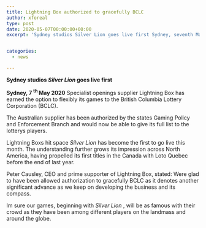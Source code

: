 ```yaml
---
title: Lightning Box authorized to gracefully BCLC
author: xforeal 
type: post
date: 2020-05-07T00:00:00+00:00
excerpt: 'Sydney studios Silver Lion goes live first Sydney, seventh May 2020 Specialist spaces supplier Lightning Box has earned the option to gracefully its games to the British Columbia Lottery Corporation (BCLC) '


categories:
  - news

---
```

**Sydney studios _Silver Lion_ goes live first** 

**Sydney, 7 <sup>th </sup> May 2020** Specialist openings supplier Lightning Box has earned the option to flexibly its games to the British Columbia Lottery Corporation (BCLC). 

The Australian supplier has been authorized by the states Gaming Policy and Enforcement Branch and would now be able to give its full list to the lotterys players. 

Lightning Boxs hit space  _Silver Lion_ has become the first to go live this month. The understanding further grows its impression across North America, having propelled its first titles in the Canada with Loto Quebec before the end of last year. 

Peter Causley, CEO and prime supporter of Lightning Box, stated: Were glad to have been allowed authorization to gracefully BCLC as it denotes another significant advance as we keep on developing the business and its compass. 

Im sure our games, beginning with _Silver Lion_ , will be as famous with their crowd as they have been among different players on the landmass and around the globe.
